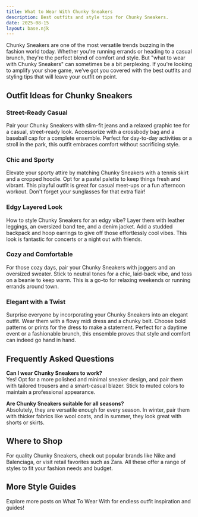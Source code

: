 ```yaml
---  
title: What to Wear With Chunky Sneakers  
description: Best outfits and style tips for Chunky Sneakers.  
date: 2025-08-15  
layout: base.njk  
---
```


Chunky Sneakers are one of the most versatile trends buzzing in the fashion world today. Whether you're running errands or heading to a casual brunch, they're the perfect blend of comfort and style. But "what to wear with Chunky Sneakers" can sometimes be a bit perplexing. If you're looking to amplify your shoe game, we’ve got you covered with the best outfits and styling tips that will leave your outfit on point.

## Outfit Ideas for Chunky Sneakers

### Street-Ready Casual
Pair your Chunky Sneakers with slim-fit jeans and a relaxed graphic tee for a casual, street-ready look. Accessorize with a crossbody bag and a baseball cap for a complete ensemble. Perfect for day-to-day activities or a stroll in the park, this outfit embraces comfort without sacrificing style.

### Chic and Sporty
Elevate your sporty attire by matching Chunky Sneakers with a tennis skirt and a cropped hoodie. Opt for a pastel palette to keep things fresh and vibrant. This playful outfit is great for casual meet-ups or a fun afternoon workout. Don't forget your sunglasses for that extra flair!

### Edgy Layered Look
How to style Chunky Sneakers for an edgy vibe? Layer them with leather leggings, an oversized band tee, and a denim jacket. Add a studded backpack and hoop earrings to give off those effortlessly cool vibes. This look is fantastic for concerts or a night out with friends.

### Cozy and Comfortable
For those cozy days, pair your Chunky Sneakers with joggers and an oversized sweater. Stick to neutral tones for a chic, laid-back vibe, and toss on a beanie to keep warm. This is a go-to for relaxing weekends or running errands around town.

### Elegant with a Twist
Surprise everyone by incorporating your Chunky Sneakers into an elegant outfit. Wear them with a flowy midi dress and a chunky belt. Choose bold patterns or prints for the dress to make a statement. Perfect for a daytime event or a fashionable brunch, this ensemble proves that style and comfort can indeed go hand in hand.

## Frequently Asked Questions

**Can I wear Chunky Sneakers to work?**  
Yes! Opt for a more polished and minimal sneaker design, and pair them with tailored trousers and a smart-casual blazer. Stick to muted colors to maintain a professional appearance.

**Are Chunky Sneakers suitable for all seasons?**  
Absolutely, they are versatile enough for every season. In winter, pair them with thicker fabrics like wool coats, and in summer, they look great with shorts or skirts.

## Where to Shop

For quality Chunky Sneakers, check out popular brands like Nike and Balenciaga, or visit retail favorites such as Zara. All these offer a range of styles to fit your fashion needs and budget.

## More Style Guides

Explore more posts on What To Wear With for endless outfit inspiration and guides!